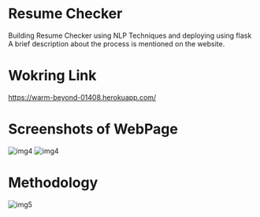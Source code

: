 # Resume Checker
Building Resume Checker using NLP Techniques and deploying using flask
A brief description about the process is mentioned on the website.

# Wokring Link
https://warm-beyond-01408.herokuapp.com/

# Screenshots of WebPage
![img4](https://user-images.githubusercontent.com/19779081/50811485-92955c80-1334-11e9-9ef9-1829d701b6f1.PNG)
![img4](https://user-images.githubusercontent.com/19779081/50811485-92955c80-1334-11e9-9ef9-1829d701b6f1.PNG)


# Methodology
![img5](https://user-images.githubusercontent.com/19779081/50811547-dc7e4280-1334-11e9-8419-8e045d8d0c90.PNG)

